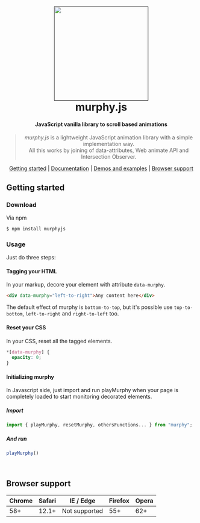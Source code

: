<h1 align="center">
  <a href=""><img src="" width="250"/></a>
  <br>
  murphy.js
</h1>

<h4 align="center">JavaScript vanilla library to scroll based animations </h4>

<blockquote align="center">
  <em>murphy.js</em> is a lightweight JavaScript animation library with a simple implementation way.<br>
  All this works by joining of data-attributes, Web animate API and Intersection Observer.
</blockquote>

<p align="center">
  <a href="#getting-started">Getting started</a>&nbsp;|&nbsp;<a href="#documentation">Documentation</a>&nbsp;|&nbsp;<a href="#demos-and-examples">Demos and examples</a>&nbsp;|&nbsp;<a href="#browser-support">Browser support</a>
</p>

## Getting started

### Download

Via npm

```bash
$ npm install murphyjs
```


### Usage
Just do three steps:

#### Tagging your HTML

In your markup, decore your element with attribute `data-murphy`.
<br>

```html
<div data-murphy="left-to-right">Any content here</div>
```
The default effect of murphy is `bottom-to-top`, but it's possible use `top-to-bottom`, `left-to-right` and `right-to-left` too.


#### Reset your CSS
In your CSS, reset all the tagged elements.

```css
*[data-murphy] {
  opacity: 0;
}
```

#### Initializing murphy

In Javascript side, just import and run playMurphy when your page is completely loaded to start monitoring decorated elements.

##### Import

```javascript
import { playMurphy, resetMurphy, othersFunctions... } from "murphy";
```
##### And run
```javascript
playMurphy()
```
<br>



## Browser support

| Chrome | Safari | IE / Edge | Firefox | Opera |
| ------ | ------ | --------- | ------- | ----- |
| 58+    | 12.1+     | Not supported       | 55+     | 62+   |

